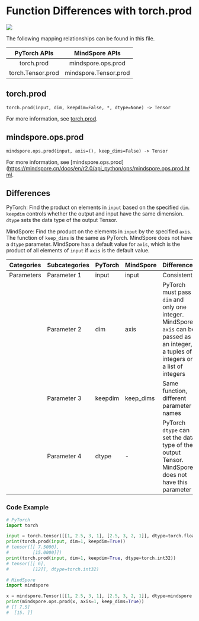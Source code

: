 # Function Differences with torch.prod

<a href="https://gitee.com/mindspore/docs/blob/r2.0/docs/mindspore/source_en/note/api_mapping/pytorch_diff/prod.md" target="_blank"><img src="https://mindspore-website.obs.cn-north-4.myhuaweicloud.com/website-images/r2.0/resource/_static/logo_source_en.png"></a>

The following mapping relationships can be found in this file.

|     PyTorch APIs      |      MindSpore APIs       |
| :-------------------: | :-----------------------: |
|   torch.prod    |   mindspore.ops.prod    |
|    torch.Tensor.prod   |  mindspore.Tensor.prod   |

## torch.prod

```text
torch.prod(input, dim, keepdim=False, *, dtype=None) -> Tensor
```

For more information, see [torch.prod](https://pytorch.org/docs/1.8.1/generated/torch.prod.html#torch.prod).

## mindspore.ops.prod

```text
mindspore.ops.prod(input, axis=(), keep_dims=False) -> Tensor
```

For more information, see [mindspore.ops.prod](https://mindspore.cn/docs/en/r2.0/api_python/ops/mindspore.ops.prod.html.

## Differences

PyTorch: Find the product on elements in `input` based on the specified `dim`. `keepdim` controls whether the output and input have the same dimension. `dtype` sets the data type of the output Tensor.

MindSpore: Find the product on the elements in `input` by the specified `axis`. The function of `keep_dims` is the same as PyTorch. MindSpore does not have a `dtype` parameter. MindSpore has a default value for `axis`, which is the product of all elements of `input` if `axis` is the default value.

| Categories | Subcategories| PyTorch | MindSpore |Differences |
| ---- | ----- | ------- | --------- |------------------ |
| Parameters | Parameter 1 | input   | input   | Consistent  |
|      | Parameter 2 | dim   | axis      | PyTorch must pass `dim` and only one integer. MindSpore `axis` can be passed as an integer, a tuples of integers or a list of integers |
|      | Parameter 3 | keepdim   | keep_dims | Same function, different parameter names |
|      | Parameter 4 | dtype   | -         | PyTorch `dtype` can set the data type of the output Tensor. MindSpore does not have this parameter |

### Code Example

```python
# PyTorch
import torch

input = torch.tensor([[1, 2.5, 3, 1], [2.5, 3, 2, 1]], dtype=torch.float32)
print(torch.prod(input, dim=1, keepdim=True))
# tensor([[ 7.5000],
#         [15.0000]])
print(torch.prod(input, dim=1, keepdim=True, dtype=torch.int32))
# tensor([[ 6],
#         [12]], dtype=torch.int32)

# MindSpore
import mindspore

x = mindspore.Tensor([[1, 2.5, 3, 1], [2.5, 3, 2, 1]], dtype=mindspore.float32)
print(mindspore.ops.prod(x, axis=1, keep_dims=True))
# [[ 7.5]
#  [15. ]]
```
